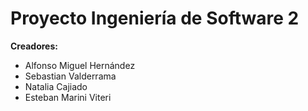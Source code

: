 # Proyecto Ingeniería de Software 2


**Creadores:**
* Alfonso Miguel Hernández
* Sebastian Valderrama
* Natalia Cajiado
* Esteban Marini Viteri
